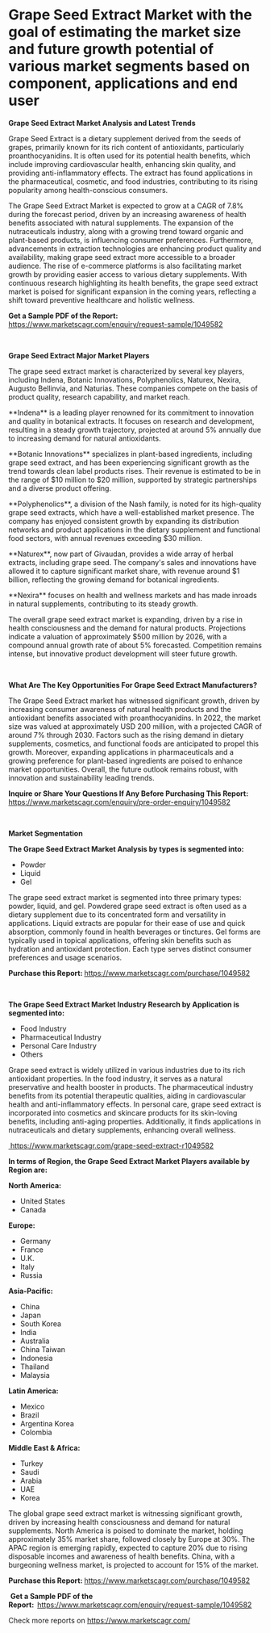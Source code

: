 <p><h1>Grape Seed Extract Market with the goal of estimating the market size and future growth potential of various market segments based on component, applications and end user</h1></p><p><strong>Grape Seed Extract Market Analysis and Latest Trends</strong></p>
<p><p>Grape Seed Extract is a dietary supplement derived from the seeds of grapes, primarily known for its rich content of antioxidants, particularly proanthocyanidins. It is often used for its potential health benefits, which include improving cardiovascular health, enhancing skin quality, and providing anti-inflammatory effects. The extract has found applications in the pharmaceutical, cosmetic, and food industries, contributing to its rising popularity among health-conscious consumers.</p><p>The Grape Seed Extract Market is expected to grow at a CAGR of 7.8% during the forecast period, driven by an increasing awareness of health benefits associated with natural supplements. The expansion of the nutraceuticals industry, along with a growing trend toward organic and plant-based products, is influencing consumer preferences. Furthermore, advancements in extraction technologies are enhancing product quality and availability, making grape seed extract more accessible to a broader audience. The rise of e-commerce platforms is also facilitating market growth by providing easier access to various dietary supplements. With continuous research highlighting its health benefits, the grape seed extract market is poised for significant expansion in the coming years, reflecting a shift toward preventive healthcare and holistic wellness.</p></p>
<p><strong>Get a Sample PDF of the Report:&nbsp;</strong> <a href="https://www.marketscagr.com/enquiry/request-sample/1049582?utm_campaign=2882&utm_medium=2&utm_source=Github&utm_content=ia&utm_term=31032025&utm_id=grape-seed-extract">https://www.marketscagr.com/enquiry/request-sample/1049582</a></p>
<p>&nbsp;</p>
<p><strong>Grape Seed Extract Major Market Players</strong></p>
<p><p>The grape seed extract market is characterized by several key players, including Indena, Botanic Innovations, Polyphenolics, Naturex, Nexira, Augusto Bellinvia, and Naturias. These companies compete on the basis of product quality, research capability, and market reach.</p><p>**Indena** is a leading player renowned for its commitment to innovation and quality in botanical extracts. It focuses on research and development, resulting in a steady growth trajectory, projected at around 5% annually due to increasing demand for natural antioxidants.</p><p>**Botanic Innovations** specializes in plant-based ingredients, including grape seed extract, and has been experiencing significant growth as the trend towards clean label products rises. Their revenue is estimated to be in the range of $10 million to $20 million, supported by strategic partnerships and a diverse product offering.</p><p>**Polyphenolics**, a division of the Nash family, is noted for its high-quality grape seed extracts, which have a well-established market presence. The company has enjoyed consistent growth by expanding its distribution networks and product applications in the dietary supplement and functional food sectors, with annual revenues exceeding $30 million.</p><p>**Naturex**, now part of Givaudan, provides a wide array of herbal extracts, including grape seed. The company's sales and innovations have allowed it to capture significant market share, with revenue around $1 billion, reflecting the growing demand for botanical ingredients.</p><p>**Nexira** focuses on health and wellness markets and has made inroads in natural supplements, contributing to its steady growth. </p><p>The overall grape seed extract market is expanding, driven by a rise in health consciousness and the demand for natural products. Projections indicate a valuation of approximately $500 million by 2026, with a compound annual growth rate of about 5% forecasted. Competition remains intense, but innovative product development will steer future growth.</p></p>
<p>&nbsp;</p>
<p><strong>What Are The Key Opportunities For Grape Seed Extract Manufacturers?</strong></p>
<p><p>The Grape Seed Extract market has witnessed significant growth, driven by increasing consumer awareness of natural health products and the antioxidant benefits associated with proanthocyanidins. In 2022, the market size was valued at approximately USD 200 million, with a projected CAGR of around 7% through 2030. Factors such as the rising demand in dietary supplements, cosmetics, and functional foods are anticipated to propel this growth. Moreover, expanding applications in pharmaceuticals and a growing preference for plant-based ingredients are poised to enhance market opportunities. Overall, the future outlook remains robust, with innovation and sustainability leading trends.</p></p>
<p><strong>Inquire or Share Your Questions If Any Before Purchasing This Report:</strong> <a href="https://www.marketscagr.com/enquiry/pre-order-enquiry/1049582?utm_campaign=2882&utm_medium=2&utm_source=Github&utm_content=ia&utm_term=31032025&utm_id=grape-seed-extract">https://www.marketscagr.com/enquiry/pre-order-enquiry/1049582</a></p>
<p>&nbsp;</p>
<p><strong>Market Segmentation</strong></p>
<p><strong>The Grape Seed Extract Market Analysis by types is segmented into:</strong></p>
<p><ul><li>Powder</li><li>Liquid</li><li>Gel</li></ul></p>
<p><p>The grape seed extract market is segmented into three primary types: powder, liquid, and gel. Powdered grape seed extract is often used as a dietary supplement due to its concentrated form and versatility in applications. Liquid extracts are popular for their ease of use and quick absorption, commonly found in health beverages or tinctures. Gel forms are typically used in topical applications, offering skin benefits such as hydration and antioxidant protection. Each type serves distinct consumer preferences and usage scenarios.</p></p>
<p><strong>Purchase this Report:&nbsp;</strong><a href="https://www.marketscagr.com/purchase/1049582?utm_campaign=2882&utm_medium=2&utm_source=Github&utm_content=ia&utm_term=31032025&utm_id=grape-seed-extract">https://www.marketscagr.com/purchase/1049582</a></p>
<p>&nbsp;</p>
<p><strong>The Grape Seed Extract Market Industry Research by Application is segmented into:</strong></p>
<p><ul><li>Food Industry</li><li>Pharmaceutical Industry</li><li>Personal Care Industry</li><li>Others</li></ul></p>
<p><p>Grape seed extract is widely utilized in various industries due to its rich antioxidant properties. In the food industry, it serves as a natural preservative and health booster in products. The pharmaceutical industry benefits from its potential therapeutic qualities, aiding in cardiovascular health and anti-inflammatory effects. In personal care, grape seed extract is incorporated into cosmetics and skincare products for its skin-loving benefits, including anti-aging properties. Additionally, it finds applications in nutraceuticals and dietary supplements, enhancing overall wellness.</p></p>
<p><a href="https://www.marketscagr.com/grape-seed-extract-r1049582?utm_campaign=2882&utm_medium=2&utm_source=Github&utm_content=ia&utm_term=31032025&utm_id=grape-seed-extract">&nbsp;https://www.marketscagr.com/grape-seed-extract-r1049582</a></p>
<p><strong>In terms of Region, the Grape Seed Extract Market Players available by Region are:</strong></p>
<p>
    <p> <strong> North America: </strong>
        <ul>
            <li>United States</li>
            <li>Canada</li>
        </ul>
        </p> 
    <p> <strong> Europe: </strong>
        <ul>
            <li>Germany</li>
            <li>France</li>
            <li>U.K.</li>
            <li>Italy</li>
            <li>Russia</li>
        </ul>
        </p> 
    <p> <strong> Asia-Pacific: </strong>
        <ul>
            <li>China</li>
            <li>Japan</li>
            <li>South Korea</li>
            <li>India</li>
            <li>Australia</li>
            <li>China Taiwan</li>
            <li>Indonesia</li>
            <li>Thailand</li>
            <li>Malaysia</li>
        </ul>
        </p> 
    <p> <strong> Latin America: </strong>
        <ul>
            <li>Mexico</li>
            <li>Brazil</li>
            <li>Argentina Korea</li>
            <li>Colombia</li>
        </ul>
        </p> 
    <p> <strong> Middle East & Africa: </strong>
        <ul>
            <li>Turkey</li>
            <li>Saudi</li>
            <li>Arabia</li>
            <li>UAE</li>
            <li>Korea</li>
        </ul>
    </p>
    </p>
<p><p>The global grape seed extract market is witnessing significant growth, driven by increasing health consciousness and demand for natural supplements. North America is poised to dominate the market, holding approximately 35% market share, followed closely by Europe at 30%. The APAC region is emerging rapidly, expected to capture 20% due to rising disposable incomes and awareness of health benefits. China, with a burgeoning wellness market, is projected to account for 15% of the market.</p></p>
<p><strong>Purchase this Report: </strong><a href="https://www.marketscagr.com/purchase/1049582?utm_campaign=2882&utm_medium=2&utm_source=Github&utm_content=ia&utm_term=31032025&utm_id=grape-seed-extract">https://www.marketscagr.com/purchase/1049582</a></p>
<p>&nbsp;<strong>Get a Sample PDF of the Report:&nbsp;&nbsp;</strong><a href="https://www.marketscagr.com/enquiry/request-sample/1049582?utm_campaign=2882&utm_medium=2&utm_source=Github&utm_content=ia&utm_term=31032025&utm_id=grape-seed-extract">https://www.marketscagr.com/enquiry/request-sample/1049582</a></p>
<p><strong></strong></p>
<p>Check more reports on <a href="https://www.marketscagr.com/?utm_campaign=2882&utm_medium=2&utm_source=Github&utm_content=ia&utm_term=31032025&utm_id=grape-seed-extract">https://www.marketscagr.com/</a></p>